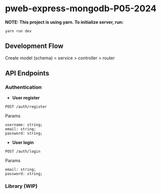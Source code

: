 # pweb-express-mongodb-P05-2024

**NOTE: This project is using yarn. To initialize server, run:**

```
yarn run dev
```

## Development Flow

Create model (schema) > service > controller > router

## API Endpoints

### Authentication

- **User register**

`POST /auth/register`

Params

```
username: string;
email: string;
password: string;
```

- **User login**

`POST /auth/login`

Params

```
email: string;
password: string;
```

### Library (WIP)